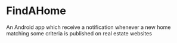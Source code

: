 # FindAHome

An Android app which receive a notification whenever a new home matching some criteria is published on real estate websites
